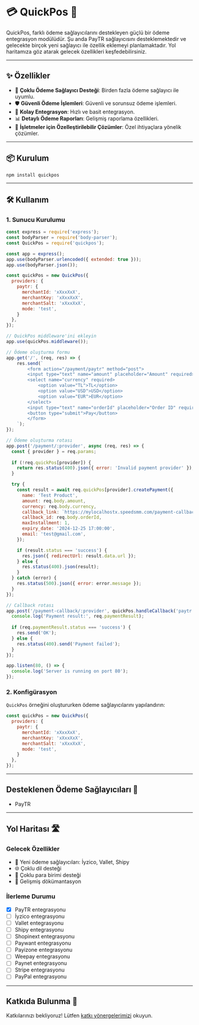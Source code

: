 # 💳 QuickPos 🚀

QuickPos, farklı ödeme sağlayıcılarını destekleyen güçlü bir ödeme entegrasyon modülüdür. Şu anda PayTR sağlayıcısını desteklemektedir ve gelecekte birçok yeni sağlayıcı ile özellik eklemeyi planlamaktadır. Yol haritamıza göz atarak gelecek özellikleri keşfedebilirsiniz.

---

## ✨ Özellikler

- 🔌 **Çoklu Ödeme Sağlayıcı Desteği**: Birden fazla ödeme sağlayıcı ile uyumlu.
- 🛡️ **Güvenli Ödeme İşlemleri**: Güvenli ve sorunsuz ödeme işlemleri.
- 🔄 **Kolay Entegrasyon**: Hızlı ve basit entegrasyon.
- 📊 **Detaylı Ödeme Raporları**: Gelişmiş raporlama özellikleri.
- 💼 **İşletmeler için Özelleştirilebilir Çözümler**: Özel ihtiyaçlara yönelik çözümler.

---

## 📦 Kurulum 

```bash
npm install quickpos
```

---

## 🛠️ Kullanım

### 1. Sunucu Kurulumu

```javascript
const express = require('express');
const bodyParser = require('body-parser');
const QuickPos = require('quickpos');

const app = express();
app.use(bodyParser.urlencoded({ extended: true }));
app.use(bodyParser.json());

const quickPos = new QuickPos({
  providers: {
    paytr: {
      merchantId: 'xXxxXxX',
      merchantKey: 'xXxxXxX',
      merchantSalt: 'xXxxXxX',
      mode: 'test',
    }
  },
});

// QuickPos middleware'ini ekleyin
app.use(quickPos.middleware());

// Ödeme oluşturma formu
app.get('/', (req, res) => {
    res.send(`
        <form action="/payment/paytr" method="post">
        <input type="text" name="amount" placeholder="Amount" required>
        <select name="currency" required>
            <option value="TL">TL</option>
            <option value="USD">USD</option>
            <option value="EUR">EUR</option>
        </select>
        <input type="text" name="orderId" placeholder="Order ID" required>
        <button type="submit">Pay</button>
        </form>
    `);
});

// Ödeme oluşturma rotası
app.post('/payment/:provider', async (req, res) => {
  const { provider } = req.params;
  
  if (!req.quickPos[provider]) {
    return res.status(400).json({ error: 'Invalid payment provider' });
  }

  try {
    const result = await req.quickPos[provider].createPayment({
      name: 'Test Product',
      amount: req.body.amount,
      currency: req.body.currency,
      callback_link: `https://mylocalhostx.speedsmm.com/payment-callback/${provider}`,
      callback_id: req.body.orderId,
      maxInstallment: 1,
      expiry_date: '2024-12-25 17:00:00',
      email: 'test@gmail.com',
    });

    if (result.status === 'success') {
      res.json({ redirectUrl: result.data.url });
    } else {
      res.status(400).json(result);
    }
  } catch (error) {
    res.status(500).json({ error: error.message });
  }
});

// Callback rotası
app.post('/payment-callback/:provider', quickPos.handleCallback('paytr'), (req, res) => {
  console.log('Payment result:', req.paymentResult);
  
  if (req.paymentResult.status === 'success') {
    res.send('OK');
  } else {
    res.status(400).send('Payment failed');
  }
});

app.listen(80, () => {
  console.log('Server is running on port 80');
});
```

### 2. Konfigürasyon

`QuickPos` örneğini oluştururken ödeme sağlayıcılarını yapılandırın:

```javascript
const quickPos = new QuickPos({
  providers: {
    paytr: {
      merchantId: 'xXxxXxX',
      merchantKey: 'xXxxXxX',
      merchantSalt: 'xXxxXxX',
      mode: 'test',
    }
  },
});
```

---

## Desteklenen Ödeme Sağlayıcıları 🏦

- PayTR

---

## Yol Haritası 🛣️

### Gelecek Özellikler

- 🏦 Yeni ödeme sağlayıcıları: İyzico, Vallet, Shipy
- 🌐 Çoklu dil desteği
- 💸 Çoklu para birimi desteği
- 📝 Gelişmiş dökümantasyon

### İlerleme Durumu

- [x] PayTR entegrasyonu
- [ ] İyzico entegrasyonu
- [ ] Vallet entegrasyonu
- [ ] Shipy entegrasyonu
- [ ] Shopinext entegrasyonu
- [ ] Paywant entegrasyonu
- [ ] Payizone entegrasyonu
- [ ] Weepay entegrasyonu
- [ ] Paynet entegrasyonu
- [ ] Stripe entegrasyonu
- [ ] PayPal entegrasyonu

---

## Katkıda Bulunma 🤝

Katkılarınızı bekliyoruz! Lütfen [katkı yönergelerimizi](CONTRIBUTING.md) okuyun.